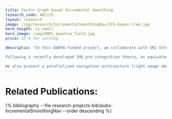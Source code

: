 ```yaml
---
title: Factor Graph based Incremental Smoothing
research_code: ABC125
layout: research
image: /img/research/IncrementalSmoothingNav/CFS-bayes-tree.jpg
hero_height: is-small
hero_image: /img/ANPL_quantum_field.jpg 
price: 17 # for sorting 

descriptio: "In this DARPA-funded project, we collaborate with SRI International ltd. to develop a plug and play framework for navigation. The goal is to produce the best possible solution in real time based on different multi-rate and asynchronous sensors that may become inactive and/or resurrected at any time. A factor graph formulation is used as a representation of the joint probability function, and an efficient inference algorithm is used to calculate the MAP estimate given measurements from different sensors.

Following a recently-developed IMU pre-integration theory, an equivalent IMU factor is introduced to summarize consecutive IMU measurements into a non-linear factor, which can be re-linearized if required. This factor is then incorporated into the optimization whenever measurements from other sensors are received, while high-rate navigation solution is contentiously obtained by composing the last navigation state in the factor graph with the current summarized IMU measurements. This is in contrast to the commonly used navigation-aiding approach where IMU measurements are processed outside of the estimator, without being able to perform re-linearization of past IMU measurements. 

We also present a parallelized navigation architecture (right image above) that is capable of running in real-time and incorporating long-term loop closure constraints while producing the optimal Bayesian solution. This architecture splits the inference problem into a low-latency update that incorporates new measurements using just the most recent states (filter), and a high-latency update that is capable of closing long loops and smooths using all past states (smoother)."
---
```


<!-- add  youtube and bibliography Here-->

# Related Publications: 
{% bibliography --file research-projects-bib/pubs-IncrementalSmoothingNav --order descending %}

